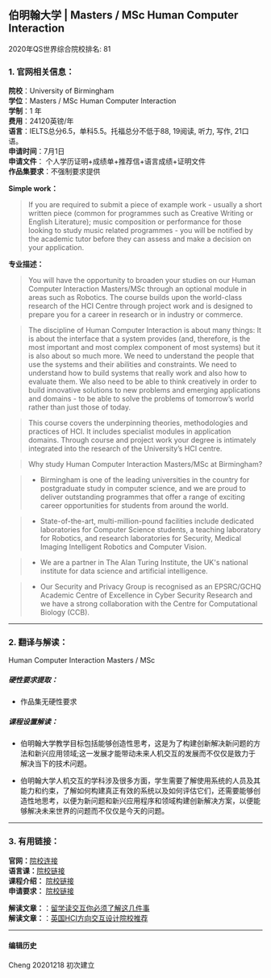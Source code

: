 ## 伯明翰大学 | Masters / MSc Human Computer Interaction 

2020年QS世界综合院校排名: 81  

### 1. 官网相关信息：

**院校**：University of Birmingham  
**学位**：Masters / MSc Human Computer Interaction  
**学制**：1 年  
**费用**：24120英镑/年  
**语言**：IELTS总分6.5，单科5.5。托福总分不低于88, 19阅读, 听力, 写作, 21口语。  
**申请时间**：7月1日  
**申请文件**： 个人学历证明+成绩单+推荐信+语言成绩+证明文件  
**作品集要求**：不强制要求提供  

**Simple work：**  
> If you are required to submit a piece of example work - usually a short written piece (common for programmes such as Creative Writing or English Literature); music composition or performance for those looking to study music related programmes - you will be notified by the academic tutor before they can assess and make a decision on your application. 
 
**专业描述：**   

> You will have the opportunity to broaden your studies on our Human Computer Interaction Masters/MSc through an optional module in areas such as Robotics. The course builds upon the world-class research of the HCI Centre through project work and is designed to prepare you for a career in research or in industry or commerce.

> The discipline of Human Computer Interaction is about many things: It is about the interface that a system provides (and, therefore, is the most important and most complex component of most systems) but it is also about so much more. We need to understand the people that use the systems and their abilities and constraints. We need to understand how to build systems that really work and also how to evaluate them. We also need to be able to think creatively in order to build innovative solutions to new problems and emerging applications and domains - to be able to solve the problems of tomorrow’s world rather than just those of today.

> This course covers the underpinning theories, methodologies and practices of HCI. It includes specialist modules in application domains. Through course and project work your degree is intimately integrated into the research of the University’s HCI centre.

> Why study Human Computer Interaction Masters/MSc at Birmingham?

> - Birmingham is one of the leading universities in the country for postgraduate study in computer science, and we are proud to deliver outstanding programmes that offer a range of exciting career opportunities for students from around the world.

> - State-of-the-art, multi-million-pound facilities include dedicated laboratories for Computer Science students, a teaching laboratory for Robotics, and research laboratories for Security, Medical Imaging Intelligent Robotics and Computer Vision.

> - We are a partner in The Alan Turing Institute, the UK's national institute for data science and artificial intelligence.

> - Our Security and Privacy Group is recognised as an EPSRC/GCHQ Academic Centre of Excellence in Cyber Security Research and we have a strong collaboration with the Centre for Computational Biology (CCB).


---


### 2. 翻译与解读：
Human Computer Interaction Masters / MSc
##### 硬性要求提取：
- 作品集无硬性要求  

##### 课程设置解读：
- 伯明翰大学教学目标包括能够创造性思考，这是为了构建创新解决新问题的方法和新兴应用领域;这一发展才能带动未来人机交互的发展而不仅仅是致力于解决当下的技术问题。

- 伯明翰大学人机交互的学科涉及很多方面，学生需要了解使用系统的人员及其能力和约束，了解如何构建真正有效的系统以及如何评估它们，还需要能够创造性地思考，以便为新问题和新兴应用程序和领域构建创新解决方案，以便能够解决未来世界的问题而不仅仅是今天的问题。



---


### 3. 有用链接：
**官网：**[院校连接](https://www.birmingham.ac.uk/postgraduate/courses/taught/computer-science/human-computer-interaction.aspx)  
**语言课：**[院校链接](https://www.birmingham.ac.uk/postgraduate/pgt/requirements-pgt/international/english-courses.aspx)  
**课程介绍：** [院校链接](https://www.birmingham.ac.uk/postgraduate/courses/taught/computer-science/human-computer-interaction.aspx#CourseDetailsTab)  
**申请要求：** [院校链接](https://www.birmingham.ac.uk/postgraduate/courses/taught/computer-science/human-computer-interaction.aspx#CourseDetailsTab)

 
**解读文章：**：[留学读交互你必须了解这几件事](http://www.makebi.net/34036.html)  
**解读文章：**：[英国HCI方向交互设计院校推荐](http://www.makebi.net/24434.html)   



---


#### 编辑历史

Cheng 20201218 初次建立  
